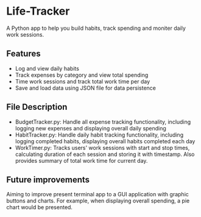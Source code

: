 # Life-Tracker

A Python app to help you build habits, track spending and moniter daily work sessions.

## Features
- Log and view daily habits 
- Track expenses by category and view total spending 
- Time work sessions and track total work time per day 
- Save and load data using JSON file for data persistence

## File Description
- BudgetTracker.py:
Handle all expense tracking functionality, including logging new expenses and displaying overall daily spending
- HabitTracker.py:
Handle daily habit tracking functionality, including logging completed habits, displaying overall habits completed each day
- WorkTimer.py:
Tracks users' work sessions with start and stop times, calculating duration of each session and storing it with timestamp. Also provides summary of total work time for current day.

## Future improvements
Aiming to improve present terminal app to a GUI application with graphic buttons and charts. For example, when displaying overall spending, a pie chart would be presented.